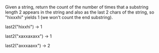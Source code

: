 Given a string, return the count of the number of times that a substring length 2 appears in the string and also as the last 2 chars of the string, so "hixxxhi" yields 1 (we won't count the end substring).

last2("hixxhi") → 1

last2("xaxxaxaxx") → 1

last2("axxxaaxx") → 2
